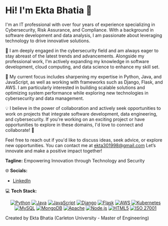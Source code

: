 
# Hi! I'm Ekta Bhatia 👋

I'm an IT professional with over four years of experience specializing in Cybersecurity, Risk Assurance, and Compliance. With a background in software development and data analysis, I am passionate about leveraging technology to drive innovative solutions.

🌱 I am deeply engaged in the cybersecurity field and am always eager to stay abreast of the latest trends and advancements. Alongside my professional work, I'm actively expanding my knowledge in software development, cloud computing, and data science to enhance my skill set.

🔧 My current focus includes sharpening my expertise in Python, Java, and JavaScript, as well as working with frameworks such as Django, Flask, and AWS. I am particularly interested in building scalable solutions and optimizing system performance while exploring new technologies in cybersecurity and data management.

💡 I believe in the power of collaboration and actively seek opportunities to work on projects that integrate software development, data engineering, and cybersecurity. If you're working on an exciting project or have opportunities to explore in these domains, I'd love to connect and collaborate! 🤝

Feel free to reach out if you'd like to discuss ideas, seek advice, or explore new opportunities. You can contact me at ekta301998@gmail.com Let’s innovate and make a positive impact together!

**Tagline:** Empowering Innovation through Technology and Security

🌐 **Socials:**
- [LinkedIn](https://www.linkedin.com/in/ekta-bhatia-3418a0188/)

💻 **Tech Stack:**
<p align="center">
  <a href="https://www.python.org/"><img src="https://img.shields.io/badge/Python-3776AB?style=for-the-badge&logo=python&logoColor=white" alt="Python"/></a>
  <a href="https://www.java.com/"><img src="https://img.shields.io/badge/Java-007396?style=for-the-badge&logo=java&logoColor=white" alt="Java"/></a>
  <a href="https://www.javascript.com/"><img src="https://img.shields.io/badge/JavaScript-F7DF1E?style=for-the-badge&logo=javascript&logoColor=black" alt="JavaScript"/></a>
  <a href="https://www.djangoproject.com/"><img src="https://img.shields.io/badge/Django-092E20?style=for-the-badge&logo=django&logoColor=white" alt="Django"/></a>
  <a href="https://flask.palletsprojects.com/"><img src="https://img.shields.io/badge/Flask-000000?style=for-the-badge&logo=flask&logoColor=white" alt="Flask"/></a>
  <a href="https://aws.amazon.com/"><img src="https://img.shields.io/badge/AWS-232F3E?style=for-the-badge&logo=amazonaws&logoColor=white" alt="AWS"/></a>
  <a href="https://kubernetes.io/"><img src="https://img.shields.io/badge/Kubernetes-326CE5?style=for-the-badge&logo=kubernetes&logoColor=white" alt="Kubernetes"/></a>
  <a href="https://www.mysql.com/"><img src="https://img.shields.io/badge/MySQL-4479A1?style=for-the-badge&logo=mysql&logoColor=white" alt="MySQL"/></a>
  <a href="https://www.mongodb.com/"><img src="https://img.shields.io/badge/MongoDB-47A248?style=for-the-badge&logo=mongodb&logoColor=white" alt="MongoDB"/></a>
  <a href="https://httpd.apache.org/"><img src="https://img.shields.io/badge/Apache-232F3E?style=for-the-badge&logo=apache&logoColor=white" alt="Apache"/></a>
  <a href="https://nodejs.org/"><img src="https://img.shields.io/badge/Node.js-8CC84C?style=for-the-badge&logo=node.js&logoColor=white" alt="Node.js"/></a>
  <a href="https://developer.mozilla.org/en-US/docs/Web/HTML"><img src="https://img.shields.io/badge/HTML5-E34F26?style=for-the-badge&logo=html5&logoColor=white" alt="HTML5"/></a>
  <a href="https://www.iso.org/isoiec-27001-information-security.html"><img src="https://img.shields.io/badge/ISO%2027001-0033A0?style=for-the-badge&logo=iso&logoColor=white" alt="ISO 27001"/></a>
</p>


Created by Ekta Bhatia (Carleton University - Master of Engineering)

